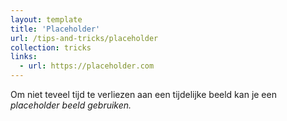 ```yaml
---
layout: template
title: 'Placeholder'
url: /tips-and-tricks/placeholder
collection: tricks
links:
  - url: https://placeholder.com
---
```

Om niet teveel tijd te verliezen aan een tijdelijke beeld kan je een <em>placeholder<em> beeld gebruiken. 